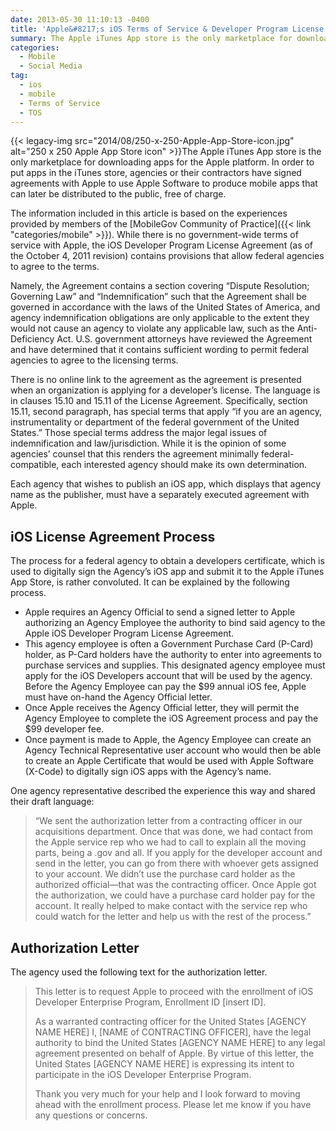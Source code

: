 ```yaml
---
date: 2013-05-30 11:10:13 -0400
title: 'Apple&#8217;s iOS Terms of Service & Developer Program License Agreement'
summary: The Apple iTunes App store is the only marketplace for downloading apps for the Apple platform. In order to put apps in the iTunes store, agencies or their contractors have signed agreements with Apple to use Apple Software to produce mobile apps that can later
categories:
  - Mobile
  - Social Media
tag:
  - ios
  - mobile
  - Terms of Service
  - TOS
---
```


{{< legacy-img src="2014/08/250-x-250-Apple-App-Store-icon.jpg" alt="250 x 250 Apple App Store icon" >}}The Apple iTunes App store is the only marketplace for downloading apps for the Apple platform. In order to put apps in the iTunes store, agencies or their contractors have signed agreements with Apple to use Apple Software to produce mobile apps that can later be distributed to the public, free of charge.

The information included in this article is based on the experiences provided by members of the [MobileGov Community of Practice]({{< link "categories/mobile" >}}). While there is no government-wide terms of service with Apple, the iOS Developer Program License Agreement (as of the October 4, 2011 revision) contains provisions that allow federal agencies to agree to the terms.

Namely, the Agreement contains a section covering “Dispute Resolution; Governing Law” and “Indemnification” such that the Agreement shall be governed in accordance with the laws of the United States of America, and agency indemnification obligations are only applicable to the extent they would not cause an agency to violate any applicable law, such as the Anti-Deficiency Act. U.S. government attorneys have reviewed the Agreement and have determined that it contains sufficient wording to permit federal agencies to agree to the licensing terms.

There is no online link to the agreement as the agreement is presented when an organization is applying for a developer’s license. The language is in clauses 15.10 and 15.11 of the License Agreement. Specifically, section 15.11, second paragraph, has special terms that apply “if you are an agency, instrumentality or department of the federal government of the United States.” Those special terms address the major legal issues of indemnification and law/jurisdiction. While it is the opinion of some agencies’ counsel that this renders the agreement minimally federal-compatible, each interested agency should make its own determination.

Each agency that wishes to publish an iOS app, which displays that agency name as the publisher, must have a separately executed agreement with Apple.

## iOS License Agreement Process

The process for a federal agency to obtain a developers certificate, which is used to digitally sign the Agency’s iOS app and submit it to the Apple iTunes App Store, is rather convoluted. It can be explained by the following process.

  * Apple requires an Agency Official to send a signed letter to Apple authorizing an Agency Employee the authority to bind said agency to the Apple iOS Developer Program License Agreement.
  * This agency employee is often a Government Purchase Card (P-Card) holder, as P-Card holders have the authority to enter into agreements to purchase services and supplies. This designated agency employee must apply for the iOS Developers account that will be used by the agency. Before the Agency Employee can pay the $99 annual iOS fee, Apple must have on-hand the Agency Official letter.
  * Once Apple receives the Agency Official letter, they will permit the Agency Employee to complete the iOS Agreement process and pay the $99 developer fee.
  * Once payment is made to Apple, the Agency Employee can create an Agency Technical Representative user account who would then be able to create an Apple Certificate that would be used with Apple Software (X-Code) to digitally sign iOS apps with the Agency’s name.

One agency representative described the experience this way and shared their draft language:

> “We sent the authorization letter from a contracting officer in our acquisitions department. Once that was done, we had contact from the Apple service rep who we had to call to explain all the moving parts, being a .gov and all. If you apply for the developer account and send in the letter, you can go from there with whoever gets assigned to your account. We didn’t use the purchase card holder as the authorized official—that was the contracting officer. Once Apple got the authorization, we could have a purchase card holder pay for the account. It really helped to make contact with the service rep who could watch for the letter and help us with the rest of the process.”

## Authorization Letter

The agency used the following text for the authorization letter.

> This letter is to request Apple to proceed with the enrollment of iOS Developer Enterprise Program, Enrollment ID [insert ID].
> 
> As a warranted contracting officer for the United States [AGENCY NAME HERE] I, [NAME of CONTRACTING OFFICER], have the legal authority to bind the United States [AGENCY NAME HERE] to any legal agreement presented on behalf of Apple. By virtue of this letter, the United States [AGENCY NAME HERE] is expressing its intent to participate in the iOS Developer Enterprise Program.
> 
> Thank you very much for your help and I look forward to moving ahead with the enrollment process. Please let me know if you have any questions or concerns.